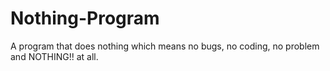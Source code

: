 # Nothing-Program
A program that does nothing which means no bugs, no coding, no problem and NOTHING!! at all.
